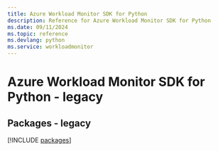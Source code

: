 ```yaml
---
title: Azure Workload Monitor SDK for Python
description: Reference for Azure Workload Monitor SDK for Python
ms.date: 09/11/2024
ms.topic: reference
ms.devlang: python
ms.service: workloadmonitor
---
```

# Azure Workload Monitor SDK for Python - legacy
## Packages - legacy
[!INCLUDE [packages](workload-monitor-index.md)]